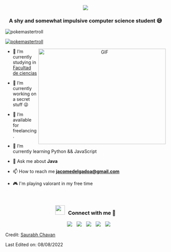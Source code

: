 
<p align="center">
  <a href="https://github.com/DenverCoder1/readme-typing-svg"><img src="https://readme-typing-svg.herokuapp.com?font=Time+New+Roman&color=cyan&size=25&center=true&vCenter=true&width=600&height=100&lines=Alejandro+Jacome..&hearts;++;Computer+Science+Student,;Valorant+Player,;Love+to+learn+new+stuffs..<3"></a>
</p>
<h3 align="center"> A shy and somewhat impulsive computer science student 😅</h3>


<p align="left"> <img src="https://komarev.com/ghpvc/?username=pokemastertroll&label=Profile%20views&color=0e75b6&style=flat" alt="pokemastertroll" /> </p>

<p align="left"> <a href="https://twitter.com/pokemastertroll" target="blank"><img src="https://img.shields.io/twitter/follow/pokemastertroll?logo=twitter&style=for-the-badge" alt="pokemastertroll" /></a> </p>

<a target="_blank" align="center">
  <img align="right" top="500" height="300" width="400" alt="GIF" src="https://media3.giphy.com/media/YRThiAEEYVNtC5acLO/giphy.gif">
</a>

- 🔭 I’m currently studying in <a href="https://www.fciencias.unam.mx" target="blank">Facultad de ciencias</a>

- 🌱 I’m currently working on a secret stuff 😜 

- 🤝 I’m available for freelancing.

- 🌱 I’m currently learning Python && JavaScript 

- 💬 Ask me about **Java**

- 📫 How to reach me **jacomedelgadoa@gmail.com**

- 🎮 I'm playing valorant in my free time


<br/>
<h3 align="center" > <img src="https://media2.giphy.com/media/lTWrURRi8Di59m4x8f/giphy.gif" width="30" height="30" style="margin-right: 10px;">Connect with me 🤝 </h3>

<p align="center">

 <div align="center"  class="icons-social" style="margin-left: 10px;">
        <a style="margin-left: 10px;"  target="_blank" href="https://www.linkedin.com/in/alejandro-jacome-delgado-66b38021a/">
			<img src="https://img.icons8.com/doodle/40/000000/linkedin--v2.png"></a>
        <a style="margin-left: 10px;" target="_blank" href="https://github.com/kyogre235">
		<img src="https://img.icons8.com/doodle/40/000000/github--v1.png"></a>
        <a style="margin-left: 10px;" target="_blank" href="https://www.instagram.com/kyogre_235/">
			<img src="https://img.icons8.com/doodle/40/000000/instagram-new--v2.png"></a>
		<a style="margin-left: 10px;" target="_blank" href="https://twitter.com/pokemastertroll">
			<img src="https://img.icons8.com/doodle/1x/twitter-squared--v2.png" ></a>
		<a style="margin-left: 10px;" target="_blank" href="https://www.youtube.com/channel/UCxaQBgdgPqRTGoExrXrgUpA?view_as=subscriber">
				<img src="https://img.icons8.com/doodle/1x/youtube--v2.png" ></a>
      </div>

</p>

Credit: [Saurabh Chavan](https://github.com/100rabhcsmc)

Last Edited on: 08/08/2022
